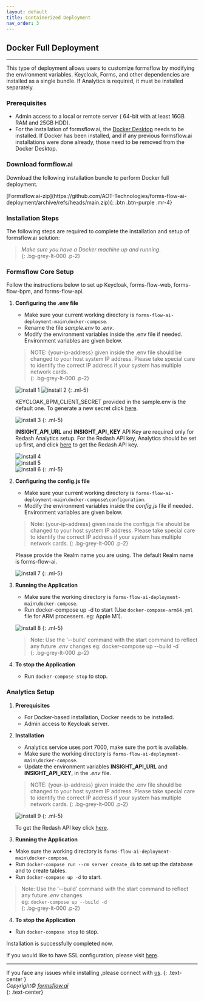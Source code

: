 ```yaml
---
layout: default
title: Containerized Deployment 
nav_order: 3
---
```


## Docker Full Deployment

---

This type of deployment allows users to customize formsflow by modifying the environment variables. Keycloak, Forms, and other dependencies are installed as a single bundle. If Analytics is required, it must be installed separately.  

### Prerequisites  
- Admin access to a local or remote server ( 64-bit with at least 16GB RAM and 25GB HDD).
- For the installation of formsflow.ai, the <a href="https://www.docker.com/" target="_blank" >Docker Desktop</a> needs to be installed. If Docker has been installed, and if any previous formsflow.ai installations were done already, those need to be removed from the Docker Desktop.

### Download formflow.ai   

Download the following installation bundle to perform Docker full deployment.  

<span class="fs-5">
[Formsflow.ai-zip](https://github.com/AOT-Technologies/forms-flow-ai-deployment/archive/refs/heads/main.zip){: .btn .btn-purple .mr-4}
</span>

### Installation Steps  

The following steps are required to complete the installation and setup of formsflow.ai solution:


> *Make sure you have a Docker machine up and running*.  
{: .bg-grey-lt-000 .p-2}


### Formsflow Core Setup  

Follow the instructions below to set up Keycloak, forms-flow-web, forms-flow-bpm, and forms-flow-api.

1. **Configuring the .env file**
   - Make sure your current working directory is `forms-flow-ai-deployment-main\docker-compose`.
   - Rename the file *sample.env* to *.env*.
   - Modify the environment variables inside the .env file if needed. Environment variables are given below.  

   > NOTE: {your-ip-address} given inside the .env file should be changed to your host system IP address. Please take special care to identify the correct IP address if your system has multiple network cards.  
   {: .bg-grey-lt-000 .p-2}

   ![install 1](../../assets//DockerFull/dockerfull_1.png)
   ![install 2](../../assets//DockerFull/dockerfull_2.png)
   {: .ml-5}
   
   KEYCLOAK_BPM_CLIENT_SECRET provided in the sample.env is the default one. To generate a new secret click
    <a href="/forms-flow-installation-doc/Pages/Server/setUp/bpmSecret.html" target="_blank">here</a>. 
   
   
   ![install 3](../../assets//DockerFull/dockerfull_3.png)
   {: .ml-5}
   
   **INSIGHT_API_URL** and **INSIGHT_API_KEY** API Key are required only for Redash Analytics setup. For the  Redash API key, Analytics should be set up first,    and click  <a href="/forms-flow-installation-doc/Pages/Server/setUp/Analytics.html#get-the-redash-api-key"     target="_blank">here</a> to get the Redash API key.  
   
   
   ![install 4](../../assets//DockerFull/dockerfull_4.png)  
   ![install 5](../../assets//DockerFull/dockerfull_5.png)  
   ![install 6](../../assets//DockerFull/dockerfull_6.png) 
    {: .ml-5}


2. **Configuring the config.js file**
   - Make sure your current working directory is `forms-flow-ai-deployment-main\docker-compose\configuration`.
   - Modify the environment variables inside the *config.js*  file if needed. Environment variables are given below.  

   >Note: {your-ip-address} given inside the config.js  file should be changed to your host system IP address. Please take special care to identify the correct IP address if your system has multiple network cards.
   {: .bg-grey-lt-000 .p-2}
  
   Please provide the Realm name you are using. The default Realm name is forms-flow-ai.

   ![install 7](../../assets//DockerFull/dockerfull_7.png)
   {: .ml-5}

3. **Running the Application**
   - Make sure the working directory is `forms-flow-ai-deployment-main\docker-compose`.  
   - Run docker-compose up -d to start (Use `docker-compose-arm64.yml` file for ARM processers. eg: Apple M1). 

   ![install 8](../../assets//DockerFull/dockerfull_8.png)
   {: .ml-5}

    >Note: 
     >Use the ‘--build’  command with the start command to reflect any future *.env* changes 
     >eg: docker-compose up --build -d  
     {: .bg-grey-lt-000 .p-2}
4. **To stop the Application**
     - Run `docker-compose stop` to stop.


### Analytics Setup  
1. **Prerequisites**
   - For Docker-based installation, Docker needs to be installed.
   - Admin access to Keycloak server.  

2. **Installation**  
   - Analytics service uses port 7000, make sure the port is available.
   - Make sure the working directory is `forms-flow-ai-deployment-main\docker-compose`.
   - Update the environment variables **INSIGHT_API_URL** and **INSIGHT_API_KEY**, in the *.env* file.   

   >NOTE: {your-ip-address} given inside the .env file should be changed to your host system IP address. Please take special care to identify the correct IP address if your system has multiple network cards.
   {: .bg-grey-lt-000 .p-2}  

   ![install 9](../../assets//DockerFull/dockerfull_9.png)
   {: .ml-5}  

   To get the Redash API key click <a href="/forms-flow-installation-doc/Pages/Server/setUp/Analytics.html#get-the-redash-api-key" target="_blank">here</a>.

3. **Running the Application** 
  - Make sure the working directory is `forms-flow-ai-deployment-main\docker-compose`.
  - Run `docker-compose run --rm server create_db` to set up the database and to create tables.
  - Run `docker-compose up -d` to start.

>Note: 
>Use the ‘--build’  command with the start command to reflect any future *.env* changes   
>eg: `docker-compose up --build -d`  
{: .bg-grey-lt-000 .p-2}

4. **To stop the Application**  

 - Run `docker-compose stop` to stop.


Installation is successfully completed now. 

If you would like to have SSL configuration, please visit <a href="/forms-flow-installation-doc/Pages/Server/Serverdeploytment.html" target="_blank">here</a>.


--- 
If you face any issues while installing ,please connect with [us](https://github.com/AOT-Technologies/forms-flow-ai/issues).
{: .text-center }
<br>
*Copyright© [formsflow.ai](https://formsflow.ai/)*   
{: .text-center}
